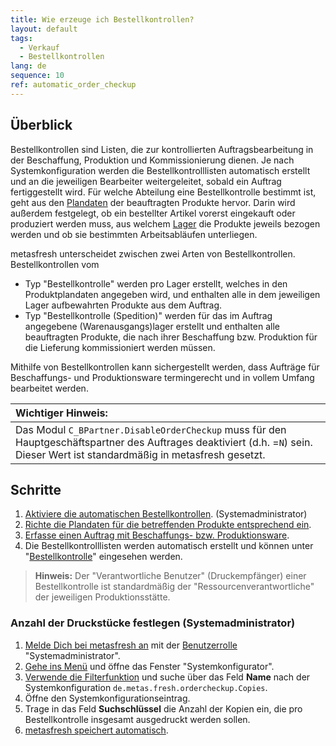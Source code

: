 ```yaml
---
title: Wie erzeuge ich Bestellkontrollen?
layout: default
tags:
  - Verkauf
  - Bestellkontrollen
lang: de
sequence: 10
ref: automatic_order_checkup
---
```


## Überblick
Bestellkontrollen sind Listen, die zur kontrollierten Auftragsbearbeitung in der Beschaffung, Produktion und Kommissionierung dienen. Je nach Systemkonfiguration werden die Bestellkontrolllisten automatisch erstellt und an die jeweiligen Bearbeiter weitergeleitet, sobald ein Auftrag fertiggestellt wird. Für welche Abteilung eine Bestellkontrolle bestimmt ist, geht aus den [Plandaten](Produktplandaten) der beauftragten Produkte hervor. Darin wird außerdem festgelegt, ob ein bestellter Artikel vorerst eingekauft oder produziert werden muss, aus welchem [Lager](Neues_Lager_anlegen) die Produkte jeweils bezogen werden und ob sie bestimmten Arbeitsabläufen unterliegen.

metasfresh unterscheidet zwischen zwei Arten von Bestellkontrollen. Bestellkontrollen vom
- Typ "Bestellkontrolle" werden pro Lager erstellt, welches in den Produktplandaten angegeben wird, und enthalten alle in dem jeweiligen Lager aufbewahrten Produkte aus dem Auftrag.
- Typ "Bestellkontrolle (Spedition)" werden für das im Auftrag angegebene (Warenausgangs)lager erstellt und enthalten alle beauftragten Produkte, die nach ihrer Beschaffung bzw. Produktion für die Lieferung kommissioniert werden müssen.

Mithilfe von Bestellkontrollen kann sichergestellt werden, dass Aufträge für Beschaffungs- und Produktionsware termingerecht und in vollem Umfang bearbeitet werden.

| **Wichtiger Hinweis:** |
| :--- |
| Das Modul `C_BPartner.DisableOrderCheckup` muss für den Hauptgeschäftspartner des Auftrages deaktiviert (d.h. =`N`) sein. Dieser Wert ist standardmäßig in metasfresh gesetzt. |

## Schritte
1. [Aktiviere die automatischen Bestellkontrollen](Automatische_Bestellkontrollen_aktivieren). (Systemadministrator)
1. [Richte die Plandaten für die betreffenden Produkte entsprechend ein](Produktplandaten).
1. [Erfasse einen Auftrag mit Beschaffungs- bzw. Produktionsware](Auftrag_erfassen).
1. Die Bestellkontrolllisten werden automatisch erstellt und können unter "[Bestellkontrolle](Menu)" eingesehen werden.
 >**Hinweis:** Der "Verantwortliche Benutzer" (Druckempfänger) einer Bestellkontrolle ist standardmäßig der "Ressourcenverantwortliche" der jeweiligen Produktionsstätte.

### Anzahl der Druckstücke festlegen (Systemadministrator)
1. [Melde Dich bei metasfresh an](Anmeldung) mit der [Benutzerrolle](NeueBenutzerrolle) "Systemadministrator".
1. [Gehe ins Menü](Menu) und öffne das Fenster "Systemkonfigurator".
1. [Verwende die Filterfunktion](Filterfunktion) und suche über das Feld **Name** nach der Systemkonfiguration `de.metas.fresh.ordercheckup.Copies`.
1. Öffne den Systemkonfigurationseintrag.
1. Trage in das Feld **Suchschlüssel** die Anzahl der Kopien ein, die pro Bestellkontrolle insgesamt ausgedruckt werden sollen.
1. [metasfresh speichert automatisch](Speicheranzeige).
